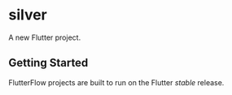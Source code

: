 # silver

A new Flutter project.

## Getting Started

FlutterFlow projects are built to run on the Flutter _stable_ release.
